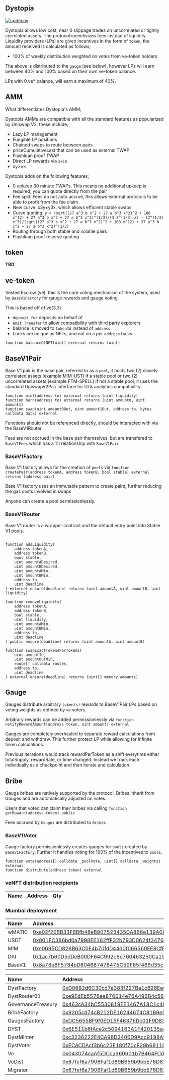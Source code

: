## Dystopia
[![codecov](https://codecov.io/gh/dystopia-exchange/dystopia-contracts/branch/master/graph/badge.svg?token=U94WAFLRT7)](https://codecov.io/gh/dystopia-exchange/dystopia-contracts)


Dystopia allows low cost, near 0 slippage trades on uncorrelated or tightly correlated assets. The protocol incentivizes fees instead of liquidity. Liquidity providers (LPs) are given incentives in the form of `token`, the amount received is calculated as follows;

* 100% of weekly distribution weighted on votes from ve-token holders

The above is distributed to the `gauge` (see below), however LPs will earn between 40% and 100% based on their own ve-token balance.

LPs with 0 ve* balance, will earn a maximum of 40%.

## AMM

What differentiates Dystopia's AMM;

Dystopia AMMs are compatible with all the standard features as popularized by Uniswap V2, these include;

* Lazy LP management
* Fungible LP positions
* Chained swaps to route between pairs
* priceCumulativeLast that can be used as external TWAP
* Flashloan proof TWAP
* Direct LP rewards via `skim`
* xy>=k

Dystopia adds on the following features;

* 0 upkeep 30 minute TWAPs. This means no additional upkeep is required, you can quote directly from the pair
* Fee split. Fees do not auto accrue, this allows external protocols to be able to profit from the fee claim
* New curve: x3y+y3x, which allows efficient stable swaps
* Curve quoting: `y = (sqrt((27 a^3 b x^2 + 27 a b^3 x^2)^2 + 108 x^12) + 27 a^3 b x^2 + 27 a b^3 x^2)^(1/3)/(3 2^(1/3) x) - (2^(1/3) x^3)/(sqrt((27 a^3 b x^2 + 27 a b^3 x^2)^2 + 108 x^12) + 27 a^3 b x^2 + 27 a b^3 x^2)^(1/3)`
* Routing through both stable and volatile pairs
* Flashloan proof reserve quoting

## token

**TBD**

## ve-token

Vested Escrow (ve), this is the core voting mechanism of the system, used by `BaseV1Factory` for gauge rewards and gauge voting.

This is based off of ve(3,3)

* `deposit_for` deposits on behalf of
* `emit Transfer` to allow compatibility with third party explorers
* balance is moved to `tokenId` instead of `address`
* Locks are unique as NFTs, and not on a per `address` basis

```
function balanceOfNFT(uint) external returns (uint)
```

## BaseV1Pair

Base V1 pair is the base pair, referred to as a `pool`, it holds two (2) closely correlated assets (example MIM-UST) if a stable pool or two (2) uncorrelated assets (example FTM-SPELL) if not a stable pool, it uses the standard UniswapV2Pair interface for UI & analytics compatibility.

```
function mint(address to) external returns (uint liquidity)
function burn(address to) external returns (uint amount0, uint amount1)
function swap(uint amount0Out, uint amount1Out, address to, bytes calldata data) external
```

Functions should not be referenced directly, should be interacted with via the BaseV1Router

Fees are not accrued in the base pair themselves, but are transfered to `BaseV1Fees` which has a 1:1 relationship with `BaseV1Pair`

### BaseV1Factory

Base V1 factory allows for the creation of `pools` via ```function createPair(address tokenA, address tokenB, bool stable) external returns (address pair)```

Base V1 factory uses an immutable pattern to create pairs, further reducing the gas costs involved in swaps

Anyone can create a pool permissionlessly.

### BaseV1Router

Base V1 router is a wrapper contract and the default entry point into Stable V1 pools.

```

function addLiquidity(
    address tokenA,
    address tokenB,
    bool stable,
    uint amountADesired,
    uint amountBDesired,
    uint amountAMin,
    uint amountBMin,
    address to,
    uint deadline
) external ensure(deadline) returns (uint amountA, uint amountB, uint liquidity)

function removeLiquidity(
    address tokenA,
    address tokenB,
    bool stable,
    uint liquidity,
    uint amountAMin,
    uint amountBMin,
    address to,
    uint deadline
) public ensure(deadline) returns (uint amountA, uint amountB)

function swapExactTokensForTokens(
    uint amountIn,
    uint amountOutMin,
    route[] calldata routes,
    address to,
    uint deadline
) external ensure(deadline) returns (uint[] memory amounts)

```

## Gauge

Gauges distribute arbitrary `token(s)` rewards to BaseV1Pair LPs based on voting weights as defined by `ve` voters.

Arbitrary rewards can be added permissionlessly via ```function notifyRewardAmount(address token, uint amount) external```

Gauges are completely overhauled to separate reward calculations from deposit and withdraw. This further protect LP while allowing for infinite token calculations.

Previous iterations would track rewardPerToken as a shift everytime either totalSupply, rewardRate, or time changed. Instead we track each individually as a checkpoint and then iterate and calculation.

## Bribe

Gauge bribes are natively supported by the protocol, Bribes inherit from Gauges and are automatically adjusted on votes.

Users that voted can claim their bribes via calling ```function getReward(address token) public```

Fees accrued by `Gauges` are distributed to `Bribes`

### BaseV1Voter

Gauge factory permissionlessly creates gauges for `pools` created by `BaseV1Factory`. Further it handles voting for 100% of the incentives to `pools`.

```
function vote(address[] calldata _poolVote, uint[] calldata _weights) external
function distribute(address token) external
```

### veNFT distribution recipients

| Name | Address | Qty |
| :--- | :--- | :--- |


### Mumbai deployment

| Name | Address |
| :--- | :--- |
| wMATIC| [0xe02f20BB33F8Bfb48eB907523435CA886e139A08](https://mumbai.polygonscan.com/address/0xe02f20BB33F8Bfb48eB907523435CA886e139A08#code) |
| USDT| [0x801FC386bd0a7998EE162ffF32b793D0624f3476](https://mumbai.polygonscan.com/address/0x801FC386bd0a7998EE162ffF32b793D0624f3476#code) |
| MIM | [0xe0695CD828B63C0E4b70fdD44d0f066560EE8CfE](https://mumbai.polygonscan.com/address/0xe0695CD828B63C0E4b70fdD44d0f066560EE8CfE#code) |
| DAI | [0x1ac7b60D5dDeB00DF64C992c8c760463250Ca158](https://mumbai.polygonscan.com/address/0x1ac7b60D5dDeB00DF64C992c8c760463250Ca158#code) |
| BaseV1 | [0x8a78e8F5784bD604687478475C59F85f468d35c3](https://mumbai.polygonscan.com/address/0x8a78e8F5784bD604687478475C59F85f468d35c3#code) |

| Name                    | Address |
|:------------------------| :--- |
| DystFactory             | [0xD0692d6C30cd7a383f227Ba1cB28EeCE2F050926](https://mumbai.polygonscan.com/address/0xD0692d6C30cd7a383f227Ba1cB28EeCE2F050926#code) |
| DystRouter01            | [0xe9EdEb5576ea876014e76A496B4c564756ddDAEF](https://mumbai.polygonscan.com/address/0xe9EdEb5576ea876014e76A496B4c564756ddDAEF#code) |
| GovernanceTreasury      | [0x463cA34bC5530819EE1467A18C1c48a1bB306B74](https://mumbai.polygonscan.com/address/0x463cA34bC5530819EE1467A18C1c48a1bB306B74#code) |
| BribeFactory            | [0x9205cd74cB212DE16244674C81B9e508B2e72e39](https://mumbai.polygonscan.com/address/0x9205cd74cB212DE16244674C81B9e508B2e72e39#code) |
| GaugesFactory           | [0xDC5655BF9f0ED15F46376Dc01F9D835705CDb7c5](https://mumbai.polygonscan.com/address/0xDC5655BF9f0ED15F46376Dc01F9D835705CDb7c5#code) |
| DYST                    | [0x6E511b6fAce2c5094163A1F420135a4D70a5ecd7](https://mumbai.polygonscan.com/address/0x6E511b6fAce2c5094163A1F420135a4D70a5ecd7#code) |
| DystMinter              | [0xc3236222E4CA98D3406D9Acc9198A9D4cAc50b30](https://mumbai.polygonscan.com/address/0xc3236222E4CA98D3406D9Acc9198A9D4cAc50b30#code) |
| DystVoter               | [0xECACDAcf3b6c23E180f70cF28b6811652e6808e7](https://mumbai.polygonscan.com/address/0xECACDAcf3b6c23E180f70cF28b6811652e6808e7#code) |
| Ve                      | [0x043074eaAf5DCca960601b7B464FCd2bEC34df1D](https://mumbai.polygonscan.com/address/0x043074eaAf5DCca960601b7B464FCd2bEC34df1D#code) |
| VeDist                  | [0x67fef6a7908Faf1d89B659b9bbE76D82837Ee6E2](https://mumbai.polygonscan.com/address/0x67fef6a7908Faf1d89B659b9bbE76D82837Ee6E2#code) |
| Migrator                | [0x67fef6a7908Faf1d89B659b9bbE76D82837Ee6E2](https://mumbai.polygonscan.com/address/0x67fef6a7908Faf1d89B659b9bbE76D82837Ee6E2#code) |



